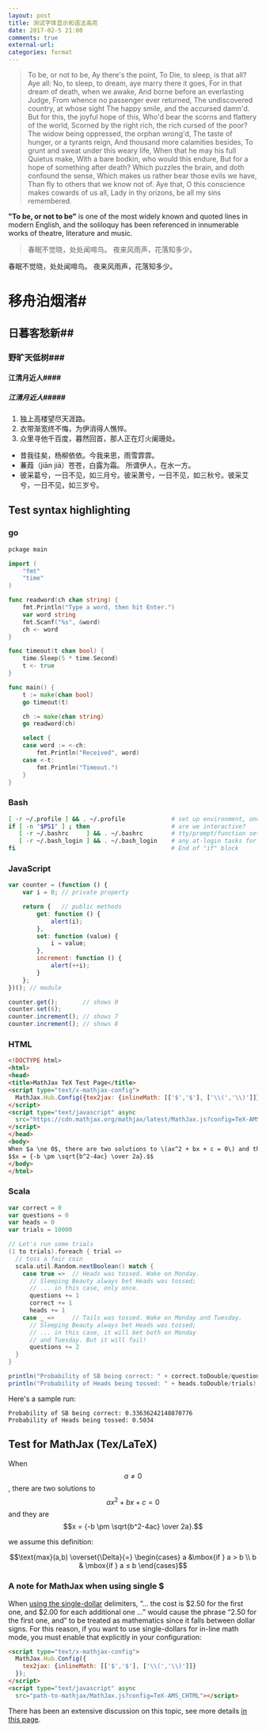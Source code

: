 ```yaml
---
layout: post
title: 测试字体显示和语法高亮 
date: 2017-02-5 21:00
comments: true
external-url:
categories: format 
---
```

> To be, or not to be, Ay there's the point, To Die, to sleep, is that all? Aye all: No, to sleep, to dream, aye marry there it goes, For in that dream of death, when we awake, And borne before an everlasting Judge, From whence no passenger ever returned, The undiscovered country, at whose sight The happy smile, and the accursed damn'd.  But for this, the joyful hope of this, Who'd bear the scorns and flattery of the world, Scorned by the right rich, the rich cursed of the poor?  The widow being oppressed, the orphan wrong'd, The taste of hunger, or a tyrants reign, And thousand more calamities besides, To grunt and sweat under this weary life, When that he may his full Quietus make, With a bare bodkin, who would this endure, But for a hope of something after death?  Which puzzles the brain, and doth confound the sense, Which makes us rather bear those evils we have, Than fly to others that we know not of.  Aye that, O this conscience makes cowards of us all, Lady in thy orizons, be all my sins remembered.

**"To be, or not to be"** is one of the most widely known and quoted lines in modern English, and the soliloquy has been referenced in innumerable works of theatre, literature and music.

> 春眠不觉晓，处处闻啼鸟。
> 夜来风雨声，花落知多少。

春眠不觉晓，处处闻啼鸟。
夜来风雨声，花落知多少。

# 移舟泊烟渚#
## 日暮客愁新##
### 野旷天低树###
#### 江清月近人####
##### 江清月近人#####


1. 独上高楼望尽天涯路。
2. 衣带渐宽终不悔，为伊消得人憔悴。
3. 众里寻他千百度，暮然回首，那人正在灯火阑珊处。

* 昔我往矣，杨柳依依。今我来思，雨雪霏霏。 
* 蒹葭（jiān jiā）苍苍，白露为霜。 所谓伊人，在水一方。
* 彼采葛兮，一日不见，如三月兮。彼采萧兮，一日不见，如三秋兮。彼采艾兮，一日不见，如三岁兮。

## Test syntax highlighting

### go

```go
pckage main

import (
    "fmt"
    "time"
)

func readword(ch chan string) {
    fmt.Println("Type a word, then hit Enter.")
    var word string
    fmt.Scanf("%s", &word)
    ch <- word
}

func timeout(t chan bool) {
    time.Sleep(5 * time.Second)
    t <- true
}

func main() {
    t := make(chan bool)
    go timeout(t)

    ch := make(chan string)
    go readword(ch)

    select {
    case word := <-ch:
        fmt.Println("Received", word)
    case <-t:
        fmt.Println("Timeout.")
    }
}
```
### Bash

```bash
[ -r ~/.profile ] && . ~/.profile             # set up environment, once, Bourne-sh syntax only
if [ -n "$PS1" ] ; then                       # are we interactive?
   [ -r ~/.bashrc     ] && . ~/.bashrc        # tty/prompt/function setup for interactive shells
   [ -r ~/.bash_login ] && . ~/.bash_login    # any at-login tasks for login shell only
fi                                            # End of "if" block
```

### JavaScript

```javascript
var counter = (function () {
    var i = 0; // private property

    return {   // public methods
        get: function () {
            alert(i);
        },
        set: function (value) {
            i = value;
        },
        increment: function () {
            alert(++i);
        }
    };
})(); // module

counter.get();       // shows 0
counter.set(6);
counter.increment(); // shows 7
counter.increment(); // shows 8
```

### HTML 

```html
<!DOCTYPE html>
<html>
<head>
<title>MathJax TeX Test Page</title>
<script type="text/x-mathjax-config">
  MathJax.Hub.Config({tex2jax: {inlineMath: [['$','$'], ['\\(','\\)']]}});
</script>
<script type="text/javascript" async
  src="https://cdn.mathjax.org/mathjax/latest/MathJax.js?config=TeX-AMS_CHTML">
</script>
</head>
<body>
When $a \ne 0$, there are two solutions to \(ax^2 + bx + c = 0\) and they are
$$x = {-b \pm \sqrt{b^2-4ac} \over 2a}.$$
</body>
</html>

```
### Scala

```scala
var correct = 0
var questions = 0
var heads = 0
var trials = 10000

// Let's run some trials
(1 to trials).foreach { trial =>
  // toss a fair coin
  scala.util.Random.nextBoolean() match {
    case true =>  // Heads was tossed. Wake on Monday.
      // Sleeping Beauty always bet Heads was tossed;
      // ... in this case, only once.
      questions += 1
      correct += 1
      heads += 1
    case _ =>     // Tails was tossed. Wake on Monday and Tuesday.
      // Sleeping Beauty always bet Heads was tossed;
      // ... in this case, it will bet both on Monday
      // and Tuesday. But it will fail!
      questions += 2
  }
}

println("Probability of SB being correct: " + correct.toDouble/questions)
println("Probability of Heads being tossed: " + heads.toDouble/trials)
```

Here's a sample run:

```
Probability of SB being correct: 0.33636242148870776
Probability of Heads being tossed: 0.5034
```

## Test for MathJax (Tex/LaTeX) 

When $$a \ne 0$$, there are two solutions to $$ax^2 + bx + c = 0$$ and they are $$x = {-b \pm \sqrt{b^2-4ac} \over 2a}.$$

we assume this definition:

$$\text{max}(a,b) \overset{\Delta}{=} \begin{cases} a &\mbox{if } a > b \\
b & \mbox{if } a ≤ b \end{cases}$$

### A note for MathJax when using single $

When [using the single-dollar][1] delimiters, ”... the cost is $2.50 for the first one, and $2.00 for each additional one ...” would cause the phrase “2.50 for the first one, and” to be treated as mathematics since it falls between dollar signs. For this reason, if you want to use single-dollars for in-line math mode, you must enable that explicitly in your configuration:

```html
<script type="text/x-mathjax-config">
  MathJax.Hub.Config({
    tex2jax: {inlineMath: [['$','$'], ['\\(','\\)']]}
  });
</script>
<script type="text/javascript" async
  src="path-to-mathjax/MathJax.js?config=TeX-AMS_CHTML"></script>
```

[1]:http://docs.mathjax.org/en/latest/start.html#putting-mathematics-in-a-web-page

There has been an extensive discussion on this topic, see more details [in this page](http://docs.mathjax.org/en/latest/).
